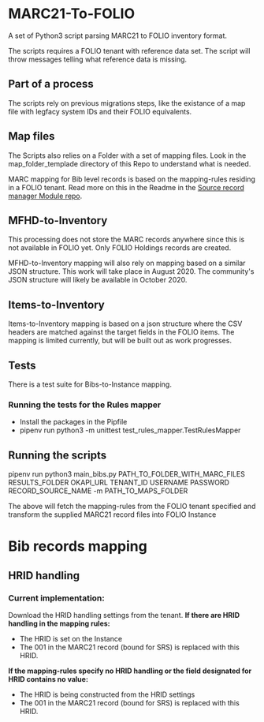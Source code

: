 # MARC21-To-FOLIO
A set of Python3 script parsing MARC21 to FOLIO inventory format.

The scripts requires a FOLIO tenant with reference data set. The script will throw messages telling what reference data is missing. 

## Part of a process
The scripts rely on previous migrations steps, like the existance of a map file with legfacy system IDs and their FOLIO equivalents. 

## Map files
The Scripts also relies on a Folder with a set of mapping files. Look in the map_folder_templade directory of this Repo to understand what is needed.

MARC mapping for Bib level records is based on the mapping-rules residing in a FOLIO tenant.
Read more on this in the Readme in the [Source record manager Module repo](https://github.com/folio-org/mod-source-record-manager/blob/25283ebabf402b5870ae4b3846285230e785c17d/RuleProcessorApi.md).

## MFHD-to-Inventory
This processing does not store the MARC records anywhere since this is not available in FOLIO yet. Only FOLIO Holdings records are created.

MFHD-to-Inventory mapping will also rely on mapping based on a similar JSON structure. This work will take place in August 2020. The community's JSON structure will likely be available in October 2020.

## Items-to-Inventory
Items-to-Inventory mapping is based on a json structure where the CSV headers are matched against the target fields in the FOLIO items. The mapping is limited currently, but will be built out as work progresses.

## Tests
There is a test suite for Bibs-to-Instance mapping.
### Running the tests for the Rules mapper

* Install the packages in the Pipfile
* pipenv run python3 -m unittest test_rules_mapper.TestRulesMapper

## Running the scripts
pipenv run python3 main_bibs.py PATH_TO_FOLDER_WITH_MARC_FILES RESULTS_FOLDER OKAPI_URL TENANT_ID USERNAME PASSWORD RECORD_SOURCE_NAME -m PATH_TO_MAPS_FOLDER 

The above will fetch the mapping-rules from the FOLIO tenant specified and transform the supplied MARC21 record files into FOLIO Instance

# Bib records mapping
## HRID handling
### Current implementation:   
Download the HRID handling settings from the tenant. 
**If there are HRID handling in the mapping rules:**
- The HRID is set on the Instance
- The 001 in the MARC21 record (bound for SRS) is replaced with this HRID.

**If the mapping-rules specify no HRID handling or the field designated for HRID contains no value:**
- The HRID is being constructed from the HRID settings
- The 001 in the MARC21 record (bound for SRS) is replaced with this HRID.